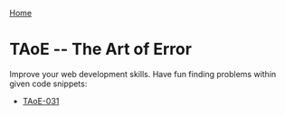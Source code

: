 [Home](../README.md)

# TAoE -- The Art of Error

Improve your web development skills. Have fun finding problems within given code snippets:

*  [TAoE-031](./TAoE-031/TAoE-031.md)


  
